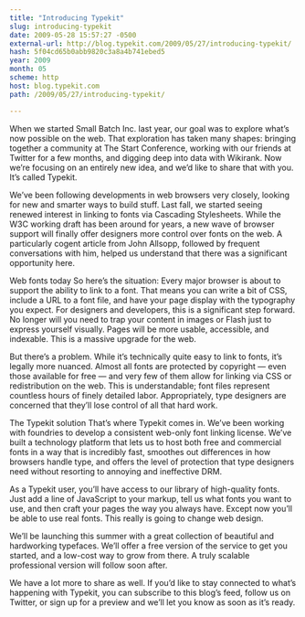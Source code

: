 ```yaml
---
title: "Introducing Typekit"
slug: introducing-typekit
date: 2009-05-28 15:57:27 -0500
external-url: http://blog.typekit.com/2009/05/27/introducing-typekit/
hash: 5f04cd65b0abb9820c3a8a4b741ebed5
year: 2009
month: 05
scheme: http
host: blog.typekit.com
path: /2009/05/27/introducing-typekit/

---
```



When we started Small Batch Inc. last year, our goal was to explore what’s now possible on the web. That exploration has taken many shapes: bringing together a community at The Start Conference, working with our friends at Twitter for a few months, and digging deep into data with Wikirank. Now we’re focusing on an entirely new idea, and we’d like to share that with you. It’s called Typekit.

We’ve been following developments in web browsers very closely, looking for new and smarter ways to build stuff. Last fall, we started seeing renewed interest in linking to fonts via Cascading Stylesheets. While the W3C working draft has been around for years, a new wave of browser support will finally offer designers more control over fonts on the web. A particularly cogent article from John Allsopp, followed by frequent conversations with him, helped us understand that there was a significant opportunity here.

Web fonts today
So here’s the situation: Every major browser is about to support the ability to link to a font. That means you can write a bit of CSS, include a URL to a font file, and have your page display with the typography you expect. For designers and developers, this is a significant step forward. No longer will you need to trap your content in images or Flash just to express yourself visually. Pages will be more usable, accessible, and indexable. This is a massive upgrade for the web.

But there’s a problem. While it’s technically quite easy to link to fonts, it’s legally more nuanced. Almost all fonts are protected by copyright — even those available for free — and very few of them allow for linking via CSS or redistribution on the web. This is understandable; font files represent countless hours of finely detailed labor. Appropriately, type designers are concerned that they’ll lose control of all that hard work.

The Typekit solution
That’s where Typekit comes in. We’ve been working with foundries to develop a consistent web-only font linking license. We’ve built a technology platform that lets us to host both free and commercial fonts in a way that is incredibly fast, smoothes out differences in how browsers handle type, and offers the level of protection that type designers need without resorting to annoying and ineffective DRM.

As a Typekit user, you’ll have access to our library of high-quality fonts. Just add a line of JavaScript to your markup, tell us what fonts you want to use, and then craft your pages the way you always have. Except now you’ll be able to use real fonts. This really is going to change web design.

We’ll be launching this summer with a great collection of beautiful and hardworking typefaces. We’ll offer a free version of the service to get you started, and a low-cost way to grow from there. A truly scalable professional version will follow soon after.

We have a lot more to share as well. If you’d like to stay connected to what’s happening with Typekit, you can subscribe to this blog’s feed, follow us on Twitter, or sign up for a preview and we’ll let you know as soon as it’s ready.

       
